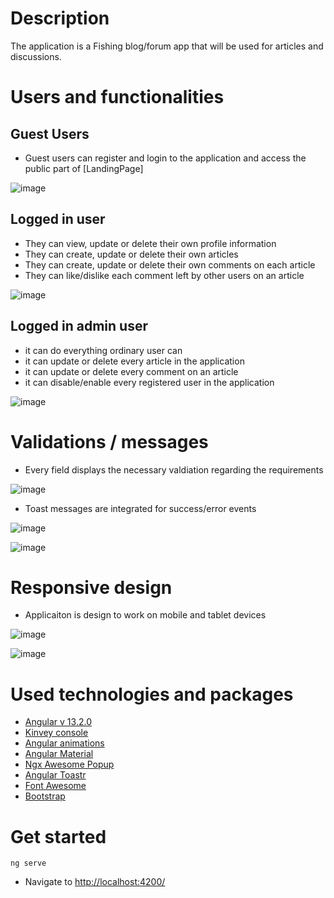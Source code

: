 # Description
 
The application is a Fishing blog/forum app that will be used for articles and discussions.

# Users and functionalities

## Guest Users 

* Guest users can register and login to the application and access the public part of [LandingPage]

![image](https://user-images.githubusercontent.com/25158666/163018781-4527c9a9-5e7f-41f1-bfb3-2ae784183f0e.png)

## Logged in user

* They can view, update or delete their own profile information
* They can create, update or delete their own articles
* They can create, update or delete their own comments on each article
* They can like/dislike each comment left by other users on an article

![image](https://user-images.githubusercontent.com/25158666/163018634-2788f620-bff1-4e6f-899c-5e976b3d7bb0.png)

## Logged in admin user

* it can do everything ordinary user can
* it can update or delete every article in the application
* it can update or delete every comment on an article
* it can disable/enable every registered user in the application

![image](https://user-images.githubusercontent.com/25158666/163019827-09d15738-a2d1-48b2-995c-bd2ef947adcf.png)

# Validations / messages

* Every field displays the necessary valdiation regarding the requirements

![image](https://user-images.githubusercontent.com/25158666/163020434-61f03e4c-fa73-471d-98a3-715d9971f644.png)

* Toast messages are integrated for success/error events

![image](https://user-images.githubusercontent.com/25158666/163020487-49d251fb-1731-40a7-9742-ca410420afe4.png)

![image](https://user-images.githubusercontent.com/25158666/163020709-056691db-433c-4a8a-9298-dc02a5bdd1a1.png)

# Responsive design

* Applicaiton is design to work on mobile and tablet devices 

![image](https://user-images.githubusercontent.com/25158666/163045603-63cde21e-c5a0-476c-865d-17fed4d92e2e.png)

![image](https://user-images.githubusercontent.com/25158666/163046013-2a1ad2c2-ac1a-4226-a5f0-8ea2663a31f1.png)

# Used technologies and packages

* [Angular v 13.2.0](https://angular.io/docs)
* [Kinvey console](https://console.kinvey.com/login)
* [Angular animations](https://angular.io/guide/animations)
* [Angular Material](https://material.angular.io/)
* [Ngx Awesome Popup](https://costlydeveloper.github.io/ngx-awesome-popup/#/)
* [Angular Toastr](https://ngx-toastr.vercel.app/)
* [Font Awesome](https://fontawesome.com/docs)
* [Bootstrap](https://getbootstrap.com/docs/5.1/getting-started/introduction/)

# Get started

```
ng serve
```
* Navigate to [http://localhost:4200/](http://localhost:4200/)

